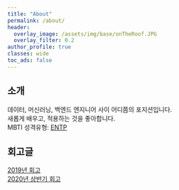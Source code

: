 ```yaml
---
title: "About"
permalink: /about/
header:
  overlay_image: /assets/img/base/onTheRoof.JPG
  overlay_filter: 0.2
author_profile: true
classes: wide
toc_ads: false
---
```


## 소개

데이터, 머신러닝, 백엔드 엔지니어 사이 어디쯤의 포지션입니다.  
새롭게 배우고, 적용하는 것을 좋아합니다.  
MBTI 성격유형: [ENTP](https://www.16personalities.com/ko/%EC%84%B1%EA%B2%A9%EC%9C%A0%ED%98%95-entp)

## 회고글

[2019년 회고](/blog/2019_closing)  
[2020년 상반기 회고](/blog/2020_FH_closing)
